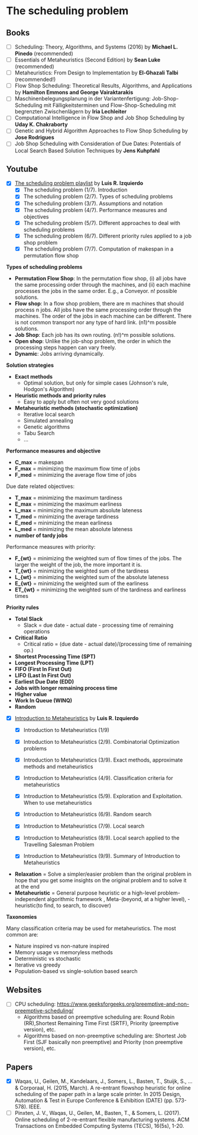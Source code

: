 # The scheduling problem

## Books

- [ ] Scheduling: Theory, Algorithms, and Systems (2016) by **Michael L. Pinedo** (recommended)
- [ ] Essentials of Metaheuristics (Second Edition) by **Sean Luke** (recommended)
- [ ] Metaheuristics: From Design to Implementation by **El-Ghazali Talbi** (recommended!)
- [ ] Flow Shop Scheduling: Theoretical Results, Algorithms, and Applications by **Hamilton Emmons and George Vairaktarakis**
- [ ] Maschinenbelegungsplanung in der Variantenfertigung: Job-Shop-Scheduling mit Fälligkeitsterminen und Flow-Shop-Scheduling mit begrenzten Zwischenlägern by **Iria Lechleiter**
- [ ] Computational Intelligence in Flow Shop and Job Shop Scheduling by **Uday K. Chakraborty**
- [ ] Genetic and Hybrid Algorithm Approaches to Flow Shop Scheduling by **Jose Rodrigues**
- [ ] Job Shop Scheduling with Consideration of Due Dates: Potentials of Local Search Based Solution Techniques by **Jens Kuhpfahl**

## Youtube

- [x] [The scheduling problem playlist](https://www.youtube.com/playlist?list=PLN4kTzLXGGgU2-WLwxfuRwfnENwSusLCb) by **Luis R. Izquierdo**
	- [x] The scheduling problem (1/7). Introduction
	- [x] The scheduling problem (2/7). Types of scheduling problems
	- [x] The scheduling problem (3/7). Assumptions and notation
	- [x] The scheduling problem (4/7). Performance measures and objectives
	- [x] The scheduling problem (5/7). Different approaches to deal with scheduling problems
	- [x] The scheduling problem (6/7). Different priority rules applied to a job shop problem
	- [x] The scheduling problem (7/7). Computation of makespan in a permutation flow shop

**Types of scheduling problems**

* **Permutation Flow Shop**: In the permutation flow shop, (i) all jobs have the same processing order through the machines, and (ii) each machine processes the jobs in the same order. E.g., a Conveyor. n! possible solutions.
* **Flow shop**: In a flow shop problem, there are m machines that should process n jobs. All jobs have the same processing order through the machines. The order of the jobs in each machine can be different. There is not common transport nor any type of hard link. (n1)^m possible solutions.
* **Job Shop**: Each job has its own routing. (n!)^m possible solutions.
* **Open shop**: Unlike the job-shop problem, the order in which the processing steps happen can vary freely.
* **Dynamic**: Jobs arriving dynamically.

**Solution strategies**

* **Exact methods**
	* Optimal solution, but only for simple cases (Johnson's rule, Hodgon's Algorithm)
* **Heuristic methods and priority rules**
	* Easy to apply but often not very good solutions
* **Metaheuristic methods (stochastic optimization)**
	* Iterative local search
	* Simulated annealing
	* Genetic algorithms
	* Tabu Search
	* ...

**Performance measures and objective**

* **C_max** = makespan
* **F_max** = minimizing the maximum flow time of jobs
* **F_med** = minimizing the average flow time of jobs

Due date related objectives:

* **T_max** = minimizing the maximum tardiness
* **E_max** = minimizing the maximum earliness
* **L_max** = minimizing the maximum absolute lateness
* **T_med** = minimizing the average tardiness
* **E_med** = minimizing the mean earliness
* **L_med** = minimizing the mean absolute lateness
* **number of tardy jobs**

Performance measures with priority:

* **F_{wt}** = minimizing the weighted sum of flow times of the jobs. The larger the weight of the job, the more important it is.
* **T_{wt}** = minimizing the weighted sum of the tardiness
* **L_{wt}** = minimizing the weighted sum of the absolute lateness
* **E_{wt}** = minimizing the weighted sum of the earliness
* **ET_{wt}** = minimizing the weighted sum of the tardiness and earliness times

**Priority rules**	

* **Total Slack**
	* Slack = due date - actual date - processing time of remaining operations
* **Critical Ratio**
	* Critical ratio = (due date - actual date)/(processing time of remaining op.)
* **Shortest Processing Time (SPT)**
* **Longest Processing Time (LPT)**
* **FIFO (First In First Out)**
* **LIFO (Last In First Out)**
* **Earliest Due Date (EDD)**
* **Jobs with longer remaining process time**
* **Higher value**
* **Work In Queue (WINQ)**
* **Random**


- [x] [Introduction to Metaheuristics](https://www.youtube.com/playlist?list=PLN4kTzLXGGgWNf4CDyoZZOsjOCftW5ej6) by **Luis R. Izquierdo**
	- [x] Introduction to Metaheuristics (1/9)
	- [x] Introduction to Metaheuristics (2/9). Combinatorial Optimization problems
	- [x] Introduction to Metaheuristics (3/9). Exact methods, approximate methods and metaheuristics
	- [x] Introduction to Metaheuristics (4/9). Classification criteria for metaheuristics
	- [x] Introduction to Metaheuristics (5/9). Exploration and Exploitation. When to use metaheuristics
	- [x] Introduction to Metaheuristics (6/9). Random search
	- [x] Introduction to Metaheuristics (7/9). Local search
	- [x] Introduction to Metaheuristics (8/9). Local search applied to the Travelling Salesman Problem
	- [x] Introduction to Metaheuristics (9/9). Summary of Introduction to Metaheuristics


* **Relaxation** = Solve a simpler/easier problem than the original problem in hope that you get some insights on the original problem and to solve it at the end
* **Metaheuristic** = General purpose heuristic or a high-level problem-independent algorithmic framework , Meta-(beyond, at a higher level), -heuristic(to find, to search, to discover)

**Taxonomies**

Many classification criteria may be used for metaheuristics. The most common are:

* Nature inspired vs non-nature inspired
* Memory usage vs memoryless methods
* Deterministic vs stochastic
* Iterative vs greedy
* Population-based vs single-solution based search


## Websites

- [ ] CPU scheduling: https://www.geeksforgeeks.org/preemptive-and-non-preemptive-scheduling/
	* Algorithms based on preemptive scheduling are: Round Robin (RR),Shortest Remaining Time First (SRTF), Priority (preemptive version), etc.
	* Algorithms based on non-preemptive scheduling are: Shortest Job First (SJF basically non preemptive) and Priority (non preemptive version), etc.

## Papers

- [x] Waqas, U., Geilen, M., Kandelaars, J., Somers, L., Basten, T., Stuijk, S., ... & Corporaal, H. (2015, March). A re-entrant flowshop heuristic for online scheduling of the paper path in a large scale printer. In 2015 Design, Automation & Test in Europe Conference & Exhibition (DATE) (pp. 573-578). IEEE.
- [ ] Pinxten, J. V., Waqas, U., Geilen, M., Basten, T., & Somers, L. (2017). Online scheduling of 2-re-entrant flexible manufacturing systems. ACM Transactions on Embedded Computing Systems (TECS), 16(5s), 1-20.	